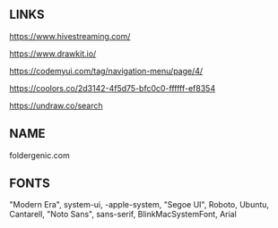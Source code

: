 ## LINKS

https://www.hivestreaming.com/

https://www.drawkit.io/

https://codemyui.com/tag/navigation-menu/page/4/

https://coolors.co/2d3142-4f5d75-bfc0c0-ffffff-ef8354

https://undraw.co/search


## NAME

foldergenic.com

## FONTS

"Modern Era", system-ui, -apple-system, "Segoe UI", Roboto, Ubuntu, Cantarell, "Noto Sans", sans-serif, BlinkMacSystemFont, Arial